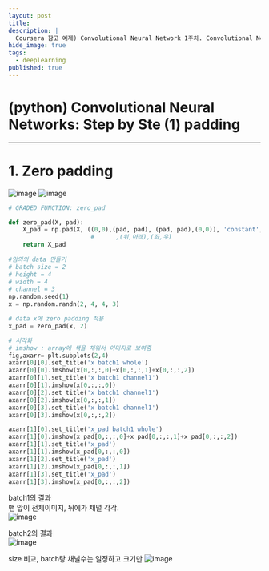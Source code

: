 ```yaml
---
layout: post
title: 
description: |
  Coursera 참고 예제) Convolutional Neural Network 1주차. Convolutional Neural Networks: Step by Step. CNN구현
hide_image: true
tags:
  - deeplearning
published: true
---
```


# (python) Convolutional Neural Networks: Step by Ste (1) padding
* * *


# 1. Zero padding
![image](https://user-images.githubusercontent.com/69246778/176624846-d6bd5dcb-ef2c-4460-a111-38a1e9c4c6c5.png)
![image](https://user-images.githubusercontent.com/69246778/176632353-a23a1e1c-d52f-4089-823e-18aa171de282.png)
```py
# GRADED FUNCTION: zero_pad

def zero_pad(X, pad):  
    X_pad = np.pad(X, ((0,0),(pad, pad), (pad, pad),(0,0)), 'constant', constant_values=0)
                       #      ,(위,아래),(좌,우)  
    return X_pad
    
#임의의 data 만들기 
# batch size = 2
# height = 4
# width = 4
# channel = 3
np.random.seed(1)
x = np.random.randn(2, 4, 4, 3)

# data x에 zero padding 적용
x_pad = zero_pad(x, 2)  

# 시각화
# imshow : array에 색을 채워서 이미지로 보여줌
fig,axarr= plt.subplots(2,4)
axarr[0][0].set_title('x batch1 whole')
axarr[0][0].imshow(x[0,:,:,0]+x[0,:,:,1]+x[0,:,:,2])   
axarr[0][1].set_title('x batch1 channel1')
axarr[0][1].imshow(x[0,:,:,0])  
axarr[0][2].set_title('x batch1 channel1')
axarr[0][2].imshow(x[0,:,:,1]) 
axarr[0][3].set_title('x batch1 channel1')
axarr[0][3].imshow(x[0,:,:,2])

axarr[1][0].set_title('x_pad batch1 whole')
axarr[1][0].imshow(x_pad[0,:,:,0]+x_pad[0,:,:,1]+x_pad[0,:,:,2])  
axarr[1][1].set_title('x_pad')
axarr[1][1].imshow(x_pad[0,:,:,0])
axarr[1][2].set_title('x_pad')
axarr[1][2].imshow(x_pad[0,:,:,1])
axarr[1][3].set_title('x_pad')
axarr[1][3].imshow(x_pad[0,:,:,2])
```
batch1의 결과   
맨 앞이 전체이미지, 뒤에가 채널 각각.   
![image](https://user-images.githubusercontent.com/69246778/176629480-bb487727-90be-4e9d-b176-aa3f6ed02024.png)   
   
batch2의 결과   
![image](https://user-images.githubusercontent.com/69246778/176629517-409d6722-d262-4189-8b21-28137a08cc32.png)

size 비교, batch랑 채널수는 일정하고 크기만 
![image](https://user-images.githubusercontent.com/69246778/176629962-bfa302e2-551f-4d2b-8241-eb8e651a7a8b.png)


